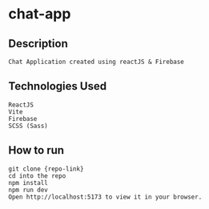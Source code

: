# chat-app

## Description
    Chat Application created using reactJS & Firebase
## Technologies Used
    ReactJS
    Vite
    Firebase
    SCSS (Sass)
## How to run
    git clone {repo-link}
    cd into the repo
    npm install
    npm run dev
    Open http://localhost:5173 to view it in your browser.
